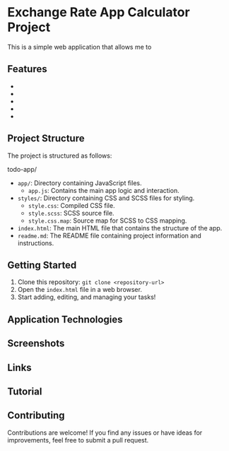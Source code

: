 # Exchange Rate App Calculator Project

This is a simple web application that allows me to

## Features

-
-
-
-
-

## Project Structure

The project is structured as follows:

todo-app/

- `app/`: Directory containing JavaScript files.
  - `app.js`: Contains the main app logic and interaction.
- `styles/`: Directory containing CSS and SCSS files for styling.
  - `style.css`: Compiled CSS file.
  - `style.scss`: SCSS source file.
  - `style.css.map`: Source map for SCSS to CSS mapping.
- `index.html`: The main HTML file that contains the structure of the app.
- `readme.md`: The README file containing project information and instructions.

## Getting Started

1. Clone this repository: `git clone <repository-url>`
2. Open the `index.html` file in a web browser.
3. Start adding, editing, and managing your tasks!

## Application Technologies

## Screenshots

## Links

## Tutorial

## Contributing

Contributions are welcome! If you find any issues or have ideas for improvements, feel free to submit a pull request.

